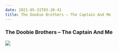 ```yaml
---
date: 2021-05-31T03-28-41
title: The Doobie Brothers – The Captain And Me
---
```

### The Doobie Brothers – The Captain And Me
[1]: https://www.discogs.com/release/1879445

[![](https://img.discogs.com/eqtanumLTTPdGTNi_etVSI8ePD8=/fit-in/600x592/filters:strip_icc():format(jpeg):mode_rgb():quality(90)/discogs-images/R-1879445-1370893102-3650.jpeg.jpg)][1]

